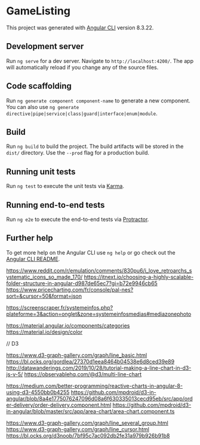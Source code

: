 # GameListing

This project was generated with [Angular CLI](https://github.com/angular/angular-cli) version 8.3.22.

## Development server

Run `ng serve` for a dev server. Navigate to `http://localhost:4200/`. The app will automatically reload if you change any of the source files.

## Code scaffolding

Run `ng generate component component-name` to generate a new component. You can also use `ng generate directive|pipe|service|class|guard|interface|enum|module`.

## Build

Run `ng build` to build the project. The build artifacts will be stored in the `dist/` directory. Use the `--prod` flag for a production build.

## Running unit tests

Run `ng test` to execute the unit tests via [Karma](https://karma-runner.github.io).

## Running end-to-end tests

Run `ng e2e` to execute the end-to-end tests via [Protractor](http://www.protractortest.org/).

## Further help

To get more help on the Angular CLI use `ng help` or go check out the [Angular CLI README](https://github.com/angular/angular-cli/blob/master/README.md).


https://www.reddit.com/r/emulation/comments/830pu6/i_love_retroarchs_systematic_icons_so_made_170/
https://itnext.io/choosing-a-highly-scalable-folder-structure-in-angular-d987de65ec7?gi=b72e9946cb65
https://www.pricecharting.com/fr/console/pal-nes?sort=&cursor=50&format=json

https://screenscraper.fr/systemeinfos.php?plateforme=3&action=onglet&zone=systemeinfosmedias#mediazonephoto

https://material.angular.io/components/categories
https://material.io/design/color



// D3

https://www.d3-graph-gallery.com/graph/line_basic.html
https://bl.ocks.org/gordlea/27370d1eea8464b04538e6d8ced39e89
http://datawanderings.com/2019/10/28/tutorial-making-a-line-chart-in-d3-js-v-5/
https://observablehq.com/@d3/multi-line-chart

https://medium.com/better-programming/reactive-charts-in-angular-8-using-d3-4550bb0b4255
https://github.com/mpdroid/d3-in-angular/blob/8a4e1775076247096d08a6f630335013cecd95eb/src/app/order-delivery/order-delivery.component.html
https://github.com/mpdroid/d3-in-angular/blob/master/src/app/area-chart/area-chart.component.ts

https://www.d3-graph-gallery.com/graph/line_several_group.html
https://www.d3-graph-gallery.com/graph/line_cursor.html
https://bl.ocks.org/d3noob/7bf95c7ac092db2fe31a979b926b91b8



